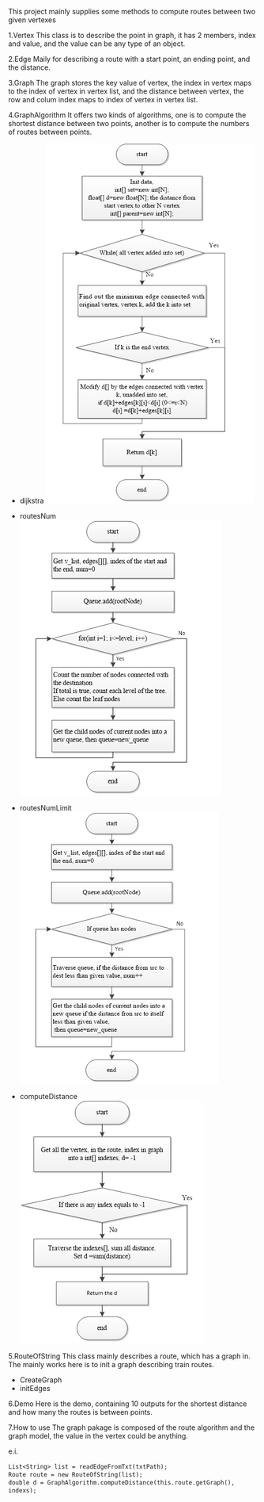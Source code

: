 This project mainly supplies some methods to compute routes between two given vertexes

1.Vertex
This class is to describe the point in graph, it has 2 members, index and value, and the value can be any type of an object.

2.Edge
Maily for describing a route with a start point, an ending point, and the distance.

3.Graph
The graph stores the key value of vertex, the index in vertex maps to the index of vertex in vertex list, 
and the distance between vertex, the row and colum index maps to index of vertex in vertex list.

4.GraphAlgorithm
It offers two kinds of algorithms, one is to compute the shortest distance between two points, another is to compute the numbers of routes between points.

- dijkstra
![djkstra diagram](image/dijkstra.png)

- routesNum
![routesNum diagram](image/routes-num.png)

- routesNumLimit
![routesNumLimit diagram](image/routes-num-limit.png)

- computeDistance
![computeDistance diagram](image/compute-distance.png)


5.RouteOfString
This class mainly describes a route, which has a graph in. The mainly works here is to init a graph describing train routes.
- CreateGraph
- initEdges

6.Demo
Here is the demo, containing 10 outputs for the shortest distance and how many the routes is between points.

7.How to use
The graph pakage is composed of the route algorithm and the graph model, the value in the vertex could be anything.

e.i.

    List<String> list = readEdgeFromTxt(txtPath);
    Route route = new RouteOfString(list);
    double d = GraphAlgorithm.computeDistance(this.route.getGraph(), indexs);


